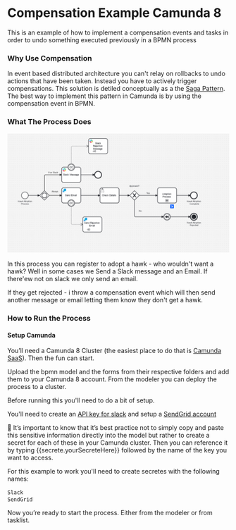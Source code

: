 # Compensation Example Camunda 8


This is an example of how to implement a compensation events and tasks in order to undo something executed previously in a BPMN process

### Why Use Compensation

In event based distributed architecture you can't relay on rollbacks to undo actions that have been taken. Instead you have to actively trigger compensations. This solution is detiled conceptually as a the [Saga Pattern](https://microservices.io/patterns/data/saga.html). The best way to implement this pattern in Camunda is by using the compensation event in BPMN.  


### What The Process Does

![compensation](./img/compensation.png)

In this process you can register to adopt a hawk - who wouldn't want a hawk?
Well in some cases we Send a Slack message and an Email. If there'ew not on slack we only send an email. 

If they get rejected - i throw a compensation event which will then send another message or email letting them know they don't get a hawk. 


### How to Run the Process

#### Setup Camunda
 You’ll need a Camunda 8 Cluster (the easiest place to do that is [Camunda SaaS](https://signup.camunda.com/accounts)). Then the fun can start.

Upload the bpmn model and the forms from their respective folders and add them to your Camunda 8 account. From the modeler you can deploy the process to a cluster.

Before running this you'll need to do a bit of setup.

You'll need to create an [API key for slack](https://api.slack.com/tutorials/tracks/getting-a-token) and setup a [SendGrid account](https://sendgrid.com/en-us) 

🔐 It’s important to know that it’s best practice not to simply copy and paste this sensitive information directly into the model but rather to create a secret for each of these in your Camunda cluster. Then you can reference it by typing {{secrete.yourSecreteHere}} followed by the name of the key you want to access.

For this example to work you'll need to create secretes with the following names:

    Slack
    SendGrid

Now you’re ready to start the process. Either from the modeler or from tasklist. 